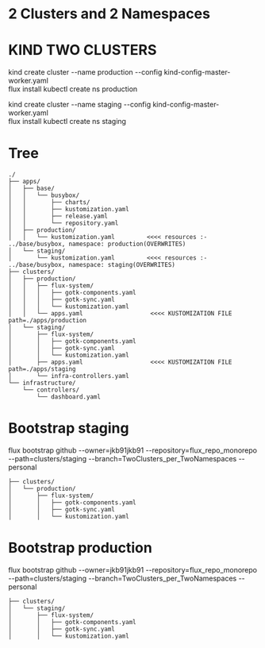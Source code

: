 # 2 Clusters and 2 Namespaces


# KIND TWO CLUSTERS
kind create cluster --name production --config kind-config-master-worker.yaml  
flux install
kubectl create ns production

kind create cluster --name staging --config kind-config-master-worker.yaml  
flux install
kubectl create ns staging


# Tree

```
./
├── apps/
│   ├── base/
│   │   └── busybox/
│   │       ├── charts/
│   │       ├── kustomization.yaml
│   │       ├── release.yaml
│   │       └── repository.yaml
│   ├── production/
│   │   └── kustomization.yaml         <<<< resources :- ../base/busybox, namespace: production(OVERWRITES)
│   └── staging/
│       └── kustomization.yaml         <<<< resources :- ../base/busybox, namespace: staging(OVERWRITES)
├── clusters/
│   ├── production/
│   │   ├── flux-system/
│   │   │   ├── gotk-components.yaml
│   │   │   ├── gotk-sync.yaml
│   │   │   └── kustomization.yaml
│   │   └── apps.yaml                   <<<< KUSTOMIZATION FILE path=./apps/production
│   └── staging/
│       ├── flux-system/
│       │   ├── gotk-components.yaml
│       │   ├── gotk-sync.yaml
│       │   └── kustomization.yaml
│       ├── apps.yaml                   <<<< KUSTOMIZATION FILE path=./apps/staging
│       └── infra-controllers.yaml
└── infrastructure/
    └── controllers/
        └── dashboard.yaml
```

# Bootstrap staging

flux bootstrap github --owner=jkb91jkb91 --repository=flux_repo_monorepo --path=clusters/staging --branch=TwoClusters_per_TwoNamespaces  --personal  

```
├── clusters/
│   └── production/
│       ├── flux-system/
│       │   ├── gotk-components.yaml
│       │   ├── gotk-sync.yaml
│       │   └── kustomization.yaml
```
# Bootstrap production

flux bootstrap github --owner=jkb91jkb91 --repository=flux_repo_monorepo --path=clusters/staging --branch=TwoClusters_per_TwoNamespaces  --personal  

```
├── clusters/
│   └── staging/
│       ├── flux-system/
│       │   ├── gotk-components.yaml
│       │   ├── gotk-sync.yaml
│       │   └── kustomization.yaml
```
